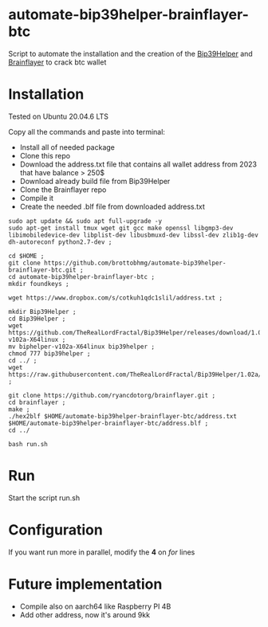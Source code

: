 # automate-bip39helper-brainflayer-btc
Script to automate the installation and the creation of the [Bip39Helper](https://github.com/TheRealLordFractal/Bip39Helper) and [Brainflayer](https://github.com/ryancdotorg/brainflayer) to crack btc wallet


# Installation

Tested on Ubuntu 20.04.6 LTS

Copy all the commands and paste into terminal:
- Install all of needed package
- Clone this repo
- Download the address.txt file that contains all wallet address from 2023 that have balance > 250$
- Download already build file from Bip39Helper
- Clone the Brainflayer repo
- Compile it
- Create the needed .blf file from downloaded address.txt
```
sudo apt update && sudo apt full-upgrade -y
sudo apt-get install tmux wget git gcc make openssl libgmp3-dev libimobiledevice-dev libplist-dev libusbmuxd-dev libssl-dev zlib1g-dev dh-autoreconf python2.7-dev ;

cd $HOME ;
git clone https://github.com/brottobhmg/automate-bip39helper-brainflayer-btc.git ;
cd automate-bip39helper-brainflayer-btc ;
mkdir foundkeys ;

wget https://www.dropbox.com/s/cotkuh1qdc1slil/address.txt ;

mkdir Bip39Helper ;
cd Bip39Helper ;
wget https://github.com/TheRealLordFractal/Bip39Helper/releases/download/1.02a/biphelper-v102a-X64linux ;
mv biphelper-v102a-X64linux bip39helper ;
chmod 777 bip39helper ;
cd ../ ;
wget https://raw.githubusercontent.com/TheRealLordFractal/Bip39Helper/1.02a/wordlist.txt ;

git clone https://github.com/ryancdotorg/brainflayer.git ;
cd brainflayer ;
make ;
./hex2blf $HOME/automate-bip39helper-brainflayer-btc/address.txt $HOME/automate-bip39helper-brainflayer-btc/address.blf ;
cd ../

bash run.sh
```

# Run
Start the script run.sh

# Configuration
If you want run more in parallel, modify the **4** on _for_ lines

# Future implementation
- Compile also on aarch64 like Raspberry PI 4B
- Add other address, now it's around 9kk


